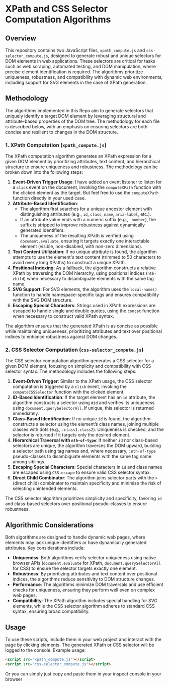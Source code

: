 # XPath and CSS Selector Computation Algorithms

## Overview

This repository contains two JavaScript files, `xpath_compute.js` and `css-selector_compute.js`, designed to generate robust and unique selectors for DOM elements in web applications. These selectors are critical for tasks such as web scraping, automated testing, and DOM manipulation, where precise element identification is required. The algorithms prioritize uniqueness, robustness, and compatibility with dynamic web environments, including support for SVG elements in the case of XPath generation.

## Methodology

The algorithms implemented in this Repo aim to generate selectors that uniquely identify a target DOM element by leveraging structural and attribute-based properties of the DOM tree. The methodology for each file is described below, with an emphasis on ensuring selectors are both concise and resilient to changes in the DOM structure.

### 1. XPath Computation (`xpath_compute.js`)

The XPath computation algorithm generates an XPath expression for a given DOM element by prioritizing attributes, text content, and hierarchical structure to ensure uniqueness and robustness. The methodology can be broken down into the following steps:

1. **Event-Driven Trigger Usage**: I have added an event listener to listen for a  `click` event on the document, invoking the `computeXPath` function with the clicked element as the target. But feel free to use the `computeXPath` function directly in your used case.
2. **Attribute-Based Identification**:
   - The algorithm first searches for a unique ancestor element with distinguishing attributes (e.g., `id`, `class`, `name`, `aria-label`, etc.).
   - If an attribute value ends with a numeric suffix (e.g., `_number`), the suffix is stripped to improve robustness against dynamically generated identifiers.
   - The uniqueness of the resulting XPath is verified using `document.evaluate`, ensuring it targets exactly one interactable element (visible, non-disabled, with non-zero dimensions).
3. **Text Content Utilization**: If no unique attribute is found, the algorithm attempts to use the element's text content (trimmed to 50 characters to avoid overly long XPaths) to construct a unique XPath.
4. **Positional Indexing**: As a fallback, the algorithm constructs a relative XPath by traversing the DOM hierarchy, using positional indices (`nth-child`) when necessary to disambiguate elements with the same tag name.
5. **SVG Support**: For SVG elements, the algorithm uses the `local-name()` function to handle namespace-specific tags and ensures compatibility with the SVG DOM structure.
6. **Escaping Special Characters**: Strings used in XPath expressions are escaped to handle single and double quotes, using the `concat` function when necessary to construct valid XPath syntax.

The algorithm ensures that the generated XPath is as concise as possible while maintaining uniqueness, prioritizing attributes and text over positional indices to enhance robustness against DOM changes.

### 2. CSS Selector Computation (`css-selector_compute.js`)

The CSS selector computation algorithm generates a CSS selector for a given DOM element, focusing on simplicity and compatibility with CSS selector syntax. The methodology includes the following steps:

1. **Event-Driven Trigger**: Similar to the XPath usage, the CSS selector computation is triggered by a `click` event, invoking the `computeCSSSelector` function with the clicked element.
2. **ID-Based Identification**: If the target element has an `id` attribute, the algorithm constructs a selector using `#id` and verifies its uniqueness using `document.querySelectorAll`. If unique, this selector is returned immediately.
3. **Class-Based Identification**: If no unique `id` is found, the algorithm constructs a selector using the element’s class names, joining multiple classes with dots (e.g., `.class1.class2`). Uniqueness is checked, and the selector is returned if it targets only the desired element.
4. **Hierarchical Traversal with `nth-of-type`**: If neither `id` nor class-based selectors are unique, the algorithm traverses the DOM upward, building a selector path using tag names and, where necessary, `:nth-of-type` pseudo-classes to disambiguate elements with the same tag name among siblings.
5. **Escaping Special Characters**: Special characters in `id` and class names are escaped using `CSS.escape` to ensure valid CSS selector syntax.
6. **Direct Child Combinator**: The algorithm joins selector parts with the `>` (direct child) combinator to maintain specificity and minimize the risk of selecting unintended elements.

The CSS selector algorithm prioritizes simplicity and specificity, favoring `id` and class-based selectors over positional pseudo-classes to ensure robustness.

## Algorithmic Considerations

Both algorithms are designed to handle dynamic web pages, where elements may lack unique identifiers or have dynamically generated attributes. Key considerations include:

- **Uniqueness**: Both algorithms verify selector uniqueness using native browser APIs (`document.evaluate` for XPath, `document.querySelectorAll` for CSS) to ensure the selector targets exactly one element.
- **Robustness**: By prioritizing attributes and text content over positional indices, the algorithms reduce sensitivity to DOM structure changes.
- **Performance**: The algorithms minimize DOM traversals and use efficient checks for uniqueness, ensuring they perform well even on complex web pages.
- **Compatibility**: The XPath algorithm includes special handling for SVG elements, while the CSS selector algorithm adheres to standard CSS syntax, ensuring broad compatibility.

## Usage

To use these scripts, include them in your web project and interact with the page by clicking elements. The generated XPath or CSS selector will be logged to the console. Example usage:

```html
<script src="xpath_compute.js"></script>
<script src="css-selector_compute.js"></script>
```

Or you can simply just copy and paste them in your inspect console in your browser